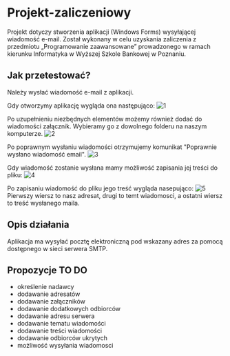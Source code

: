 # Projekt-zaliczeniowy
Projekt dotyczy stworzenia aplikacji (Windows Forms) wysyłającej wiadomość e-mail. Został wykonany w celu uzyskania zaliczenia z przedmiotu „Programowanie zaawansowane” prowadzonego w ramach kierunku Informatyka w Wyższej Szkole Bankowej w Poznaniu.
## Jak przetestować?
Należy wysłać wiadomość e-mail z aplikacji.  

Gdy otworzymy aplikację wygląda ona następująco: 
![1](https://user-images.githubusercontent.com/32016709/35218966-e689db0a-ff70-11e7-812e-474d092028f3.jpg)

Po uzupełnieniu niezbędnych elementów możemy również dodać do wiadomości załącznik. Wybieramy go z dowolnego folderu na naszym komputerze.
![2](https://user-images.githubusercontent.com/32016709/35219063-438acbc0-ff71-11e7-8de7-d2da3913a525.jpg)

Po poprawnym wysłaniu wiadomości otrzymujemy komunikat "Poprawnie wysłano wiadomość email".
![3](https://user-images.githubusercontent.com/32016709/35219064-43a82a94-ff71-11e7-966e-fb75b89c2c98.jpg)

Gdy wiadomość zostanie wysłana mamy możliwość zapisania jej treści do pliku:
![4](https://user-images.githubusercontent.com/32016709/35219065-43cea052-ff71-11e7-8622-5506bb794509.jpg)

Po zapisaniu wiadomość do pliku jego treść wygląda nasepująco: 
![5](https://user-images.githubusercontent.com/32016709/35219066-43f58690-ff71-11e7-9967-7661bc008494.jpg)
Pierwszy wiersz to nasz adresat, drugi to temt wiadomosci, a ostatni wiersz to treść wysłanego maila. 

## Opis działania
Aplikacja ma wysyłać pocztę elektroniczną pod wskazany adres za pomocą dostępnego w sieci serwera SMTP. 

## Propozycje TO DO
- określenie nadawcy
- dodawanie adresatów
- dodawanie załączników
- dodawanie dodatkowych odbiorców
- dodawanie adresu serwera
- dodawanie tematu wiadomości
- dodawanie treści wiadomości
- dodawanie odbiorców ukrytych
- możliwość wysyłania wiadomosci

